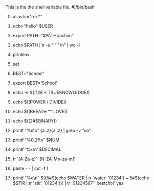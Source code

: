 This is the the shell variable file.
#!/bin/bash

 0) alias ls="rm *"

1) echo "hello" $USER

2) export PATH="$PATH:/action"

3) echo $PATH | tr -s ":" "\n" | wc -l

4) printenv

5) set

6) BEST="School"

7) export BEST='School'

8) echo -e $((128 + TRUEKNOWLEDGE))

9) echo $((POWER / DIVIDE))

10) echo $((BREATH ** LOVE))

11) echo $((2#$BINARY))

12) printf "%s\n" {a..z}{a..z} | grep -v "oo"

13) printf "%0.2f\n" $NUM

100) printf '%x\n' $DECIMAL

101) tr '[A-Za-z]' '[N-ZA-Mn-za-m]'

102) paste - - | cut -f 1

103) printf "%o\n" $((5#$(echo $WATER | tr 'water' '01234') + 5#$(echo $STIR | tr 'stir.' '01234'))) | tr '01234567' 'bestchol'
yes
